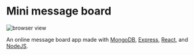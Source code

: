 # Mini message board
![browser view](https://i.imgur.com/sAtFsLp.png)

An online message board app made with [MongoDB](https://www.mongodb.com/), [Express](https://expressjs.com/), [React](https://es.reactjs.org/), and [NodeJS](https://nodejs.dev/).

